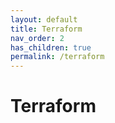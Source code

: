 ```yaml
---
layout: default
title: Terraform
nav_order: 2
has_children: true
permalink: /terraform
---
```


# Terraform